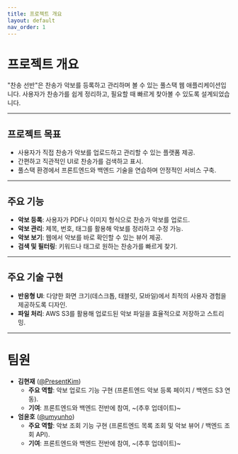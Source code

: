 ```yaml
---
title: 프로젝트 개요
layout: default
nav_order: 1
---
```


# 프로젝트 개요

"찬송 선반"은 찬송가 악보를 등록하고 관리하며 볼 수 있는 풀스택 웹 애플리케이션입니다. 사용자가 찬송가를 쉽게 정리하고, 필요할 때 빠르게 찾아볼 수 있도록 설계되었습니다.

---

## 프로젝트 목표

- 사용자가 직접 찬송가 악보를 업로드하고 관리할 수 있는 플랫폼 제공.
- 간편하고 직관적인 UI로 찬송가를 검색하고 표시.
- 풀스택 환경에서 프론트엔드와 백엔드 기술을 연습하며 안정적인 서비스 구축.

---

## 주요 기능

- **악보 등록**: 사용자가 PDF나 이미지 형식으로 찬송가 악보를 업로드.
- **악보 관리**: 제목, 번호, 태그를 활용해 악보를 정리하고 수정 가능.
- **악보 보기**: 웹에서 악보를 바로 확인할 수 있는 뷰어 제공.
- **검색 및 필터링**: 키워드나 태그로 원하는 찬송가를 빠르게 찾기.

---

## 주요 기술 구현

- **반응형 UI**: 다양한 화면 크기(데스크톱, 태블릿, 모바일)에서 최적의 사용자 경험을 제공하도록 디자인.
- **파일 처리**: AWS S3를 활용해 업로드된 악보 파일을 효율적으로 저장하고 스트리밍.

---

# 팀원

- **김현재** ([@PresentKim](https://github.com/PresentKim))
  - **주요 역할**: 악보 업로드 기능 구현 (프론트엔드 악보 등록 페이지 / 백엔드 S3 연동).
  - **기여**: 프론트엔드와 백엔드 전반에 참여, ~(추후 업데이트)~
- **엄윤호** ([@umyunho](https://github.com/umyunho))
  - **주요 역할**: 악보 조회 기능 구현 (프론트엔드 목록 조회 및 악보 뷰어 / 백엔드 조회 API).
  - **기여**: 프론트엔드와 백엔드 전반에 참여, ~(추후 업데이트)~
